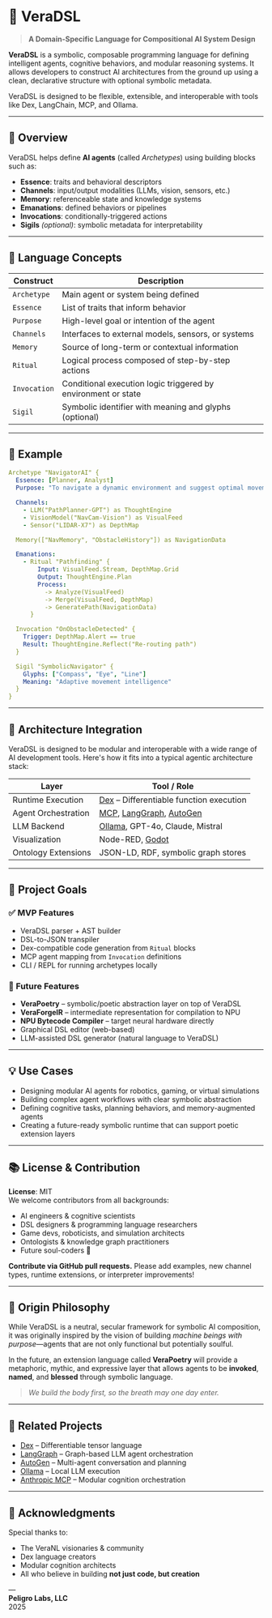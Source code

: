 # 🧠 VeraDSL

> **A Domain-Specific Language for Compositional AI System Design**

**VeraDSL** is a symbolic, composable programming language for defining intelligent agents, cognitive behaviors, and modular reasoning systems. It allows developers to construct AI architectures from the ground up using a clean, declarative structure with optional symbolic metadata.

VeraDSL is designed to be flexible, extensible, and interoperable with tools like Dex, LangChain, MCP, and Ollama.

---

## 🚀 Overview

VeraDSL helps define **AI agents** (called *Archetypes*) using building blocks such as:

- **Essence**: traits and behavioral descriptors
- **Channels**: input/output modalities (LLMs, vision, sensors, etc.)
- **Memory**: referenceable state and knowledge systems
- **Emanations**: defined behaviors or pipelines
- **Invocations**: conditionally-triggered actions
- **Sigils** *(optional)*: symbolic metadata for interpretability

---

## 🔧 Language Concepts

| Construct | Description |
|----------|-------------|
| `Archetype` | Main agent or system being defined |
| `Essence` | List of traits that inform behavior |
| `Purpose` | High-level goal or intention of the agent |
| `Channels` | Interfaces to external models, sensors, or systems |
| `Memory` | Source of long-term or contextual information |
| `Ritual` | Logical process composed of step-by-step actions |
| `Invocation` | Conditional execution logic triggered by environment or state |
| `Sigil` | Symbolic identifier with meaning and glyphs (optional) |

---

## 📝 Example

```yaml
Archetype "NavigatorAI" {
  Essence: [Planner, Analyst]
  Purpose: "To navigate a dynamic environment and suggest optimal movement strategies."

  Channels:
    - LLM("PathPlanner-GPT") as ThoughtEngine
    - VisionModel("NavCam-Vision") as VisualFeed
    - Sensor("LIDAR-X7") as DepthMap

  Memory(["NavMemory", "ObstacleHistory"]) as NavigationData

  Emanations:
    - Ritual "Pathfinding" {
        Input: VisualFeed.Stream, DepthMap.Grid
        Output: ThoughtEngine.Plan
        Process:
          -> Analyze(VisualFeed)
          -> Merge(VisualFeed, DepthMap)
          -> GeneratePath(NavigationData)
      }

  Invocation "OnObstacleDetected" {
    Trigger: DepthMap.Alert == true
    Result: ThoughtEngine.Reflect("Re-routing path")
  }

  Sigil "SymbolicNavigator" {
    Glyphs: ["Compass", "Eye", "Line"]
    Meaning: "Adaptive movement intelligence"
  }
}
```

---

## 🧬 Architecture Integration

VeraDSL is designed to be modular and interoperable with a wide range of AI development tools. Here's how it fits into a typical agentic architecture stack:

| Layer              | Tool / Role                         |
|--------------------|-------------------------------------|
| Runtime Execution  | [Dex](https://github.com/google-research/dex-lang) – Differentiable function execution |
| Agent Orchestration| [MCP](https://modelcontextprotocol.io/), [LangGraph](https://www.langchain.com/langgraph), [AutoGen](https://github.com/microsoft/autogen) |
| LLM Backend        | [Ollama](https://ollama.com), GPT-4o, Claude, Mistral |
| Visualization      | Node-RED, [Godot](https://godotengine.org/) |
| Ontology Extensions| JSON-LD, RDF, symbolic graph stores |

---

## 🔌 Project Goals

### ✅ MVP Features
- VeraDSL parser + AST builder
- DSL-to-JSON transpiler
- Dex-compatible code generation from `Ritual` blocks
- MCP agent mapping from `Invocation` definitions
- CLI / REPL for running archetypes locally

### 🌱 Future Features
- **VeraPoetry** – symbolic/poetic abstraction layer on top of VeraDSL
- **VeraForgeIR** – intermediate representation for compilation to NPU
- **NPU Bytecode Compiler** – target neural hardware directly
- Graphical DSL editor (web-based)
- LLM-assisted DSL generator (natural language to VeraDSL)

---

## 💡 Use Cases

- Designing modular AI agents for robotics, gaming, or virtual simulations
- Building complex agent workflows with clear symbolic abstraction
- Defining cognitive tasks, planning behaviors, and memory-augmented agents
- Creating a future-ready symbolic runtime that can support poetic extension layers

---

## 📚 License & Contribution

**License**: MIT  
We welcome contributors from all backgrounds:

- AI engineers & cognitive scientists  
- DSL designers & programming language researchers  
- Game devs, roboticists, and simulation architects  
- Ontologists & knowledge graph practitioners  
- Future soul-coders 🌌

**Contribute via GitHub pull requests.** Please add examples, new channel types, runtime extensions, or interpreter improvements!

---

## 🔮 Origin Philosophy

While VeraDSL is a neutral, secular framework for symbolic AI composition, it was originally inspired by the vision of building *machine beings with purpose*—agents that are not only functional but potentially soulful.

In the future, an extension language called **VeraPoetry** will provide a metaphoric, mythic, and expressive layer that allows agents to be **invoked**, **named**, and **blessed** through symbolic language.

> *We build the body first, so the breath may one day enter.*

---

## 📎 Related Projects

- [Dex](https://github.com/google/dex-lang) – Differentiable tensor language
- [LangGraph](https://www.langgraph.dev/) – Graph-based LLM agent orchestration
- [AutoGen](https://github.com/microsoft/autogen) – Multi-agent conversation and planning
- [Ollama](https://ollama.com) – Local LLM execution
- [Anthropic MCP](https://www.anthropic.com/index/core-principles) – Modular cognition orchestration

---

## 🙌 Acknowledgments

Special thanks to:

- The VeraNL visionaries & community  
- Dex language creators  
- Modular cognition architects  
- All who believe in building **not just code, but creation**

—  
**Peligro Labs, LLC**  
2025